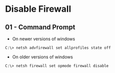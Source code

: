 # Disable Firewall

## 01 - Command Prompt

- On newer versions of windows

```
C:\> netsh advfirewall set allprofiles state off
```

- On older versions of windows

```
C:\> netsh firewall set opmode firewall disable
```